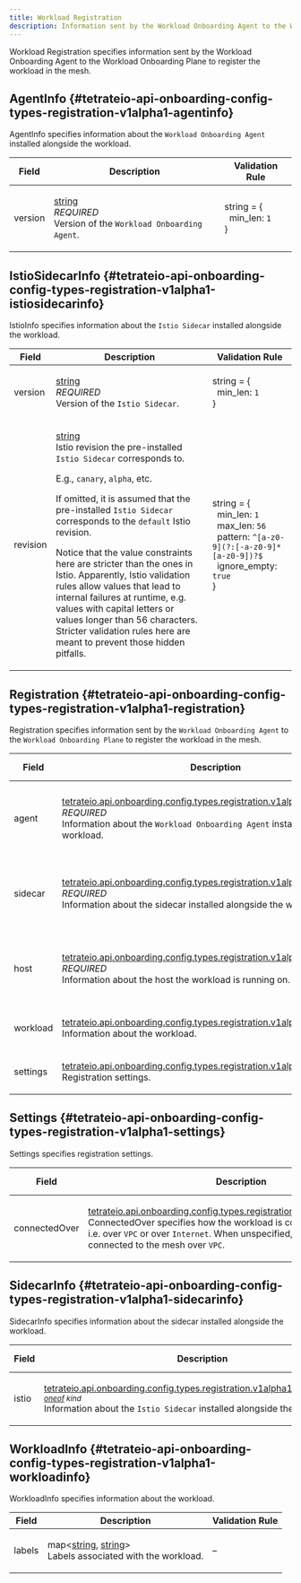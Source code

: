 ```yaml
---
title: Workload Registration
description: Information sent by the Workload Onboarding Agent to the Workload Onboarding Plane to register the workload in the mesh.
---
```




<!-- WARNING: This page is generated. Please take a look at extensions/plugin-service-bridge-api-docs/src/files/doc/page.ejs -->

Workload Registration specifies information sent by the Workload Onboarding Agent to the Workload Onboarding Plane
to register the workload in the mesh.





## AgentInfo {#tetrateio-api-onboarding-config-types-registration-v1alpha1-agentinfo}

AgentInfo specifies information about the `Workload Onboarding Agent`
installed alongside the workload.



  
<div class="generated-table"></div>

<table>
<thead>
<tr>
<th>Field</th>
<th class="description">Description</th>
<th>Validation Rule</th>
</tr>
</thead>
    
<tr>
<td>


version

</td>

<td>

[string](https://developers.google.com/protocol-buffers/docs/proto3#scalar) <br/> _REQUIRED_ <br/> Version of the `Workload Onboarding Agent`.

</td>

<td>

string = {<br/>&nbsp;&nbsp;min_len: `1`<br/>}<br/>

</td>
</tr>
    
</table>
  


## IstioSidecarInfo {#tetrateio-api-onboarding-config-types-registration-v1alpha1-istiosidecarinfo}

IstioInfo specifies information about the `Istio Sidecar` installed
alongside the workload.



  
<div class="generated-table"></div>

<table>
<thead>
<tr>
<th>Field</th>
<th class="description">Description</th>
<th>Validation Rule</th>
</tr>
</thead>
    
<tr>
<td>


version

</td>

<td>

[string](https://developers.google.com/protocol-buffers/docs/proto3#scalar) <br/> _REQUIRED_ <br/> Version of the `Istio Sidecar`.

</td>

<td>

string = {<br/>&nbsp;&nbsp;min_len: `1`<br/>}<br/>

</td>
</tr>
    
<tr>
<td>


revision

</td>

<td>

[string](https://developers.google.com/protocol-buffers/docs/proto3#scalar) <br/> Istio revision the pre-installed `Istio Sidecar` corresponds to.

E.g., `canary`, `alpha`, etc.

If omitted, it is assumed that the pre-installed `Istio Sidecar`
corresponds to the `default` Istio revision.

Notice that the value constraints here are stricter than the ones in Istio.
Apparently, Istio validation rules allow values that lead to internal failures
at runtime, e.g. values with capital letters or values longer than 56 characters.
Stricter validation rules here are meant to prevent those hidden pitfalls.

</td>

<td>

string = {<br/>&nbsp;&nbsp;min_len: `1`<br/>&nbsp;&nbsp;max_len: `56`<br/>&nbsp;&nbsp;pattern: `^[a-z0-9](?:[-a-z0-9]*[a-z0-9])?$`<br/>&nbsp;&nbsp;ignore_empty: `true`<br/>}<br/>

</td>
</tr>
    
</table>
  


## Registration {#tetrateio-api-onboarding-config-types-registration-v1alpha1-registration}

Registration specifies information sent by the `Workload Onboarding Agent`
to the `Workload Onboarding Plane` to register the workload in the mesh.



  
<div class="generated-table"></div>

<table>
<thead>
<tr>
<th>Field</th>
<th class="description">Description</th>
<th>Validation Rule</th>
</tr>
</thead>
    
<tr>
<td>


agent

</td>

<td>

[tetrateio.api.onboarding.config.types.registration.v1alpha1.AgentInfo](../../../../../onboarding/config/types/registration/v1alpha1/registration#tetrateio-api-onboarding-config-types-registration-v1alpha1-agentinfo) <br/> _REQUIRED_ <br/> Information about the `Workload Onboarding Agent` installed alongside
the workload.

</td>

<td>

message = {<br/>&nbsp;&nbsp;required: `true`<br/>}<br/>

</td>
</tr>
    
<tr>
<td>


sidecar

</td>

<td>

[tetrateio.api.onboarding.config.types.registration.v1alpha1.SidecarInfo](../../../../../onboarding/config/types/registration/v1alpha1/registration#tetrateio-api-onboarding-config-types-registration-v1alpha1-sidecarinfo) <br/> _REQUIRED_ <br/> Information about the sidecar installed alongside the workload.

</td>

<td>

message = {<br/>&nbsp;&nbsp;required: `true`<br/>}<br/>

</td>
</tr>
    
<tr>
<td>


host

</td>

<td>

[tetrateio.api.onboarding.config.types.registration.v1alpha1.HostInfo](../../../../../onboarding/config/types/registration/v1alpha1/hostinfo#tetrateio-api-onboarding-config-types-registration-v1alpha1-hostinfo) <br/> _REQUIRED_ <br/> Information about the host the workload is running on.

</td>

<td>

message = {<br/>&nbsp;&nbsp;required: `true`<br/>}<br/>

</td>
</tr>
    
<tr>
<td>


workload

</td>

<td>

[tetrateio.api.onboarding.config.types.registration.v1alpha1.WorkloadInfo](../../../../../onboarding/config/types/registration/v1alpha1/registration#tetrateio-api-onboarding-config-types-registration-v1alpha1-workloadinfo) <br/> Information about the workload.

</td>

<td>

&ndash;

</td>
</tr>
    
<tr>
<td>


settings

</td>

<td>

[tetrateio.api.onboarding.config.types.registration.v1alpha1.Settings](../../../../../onboarding/config/types/registration/v1alpha1/registration#tetrateio-api-onboarding-config-types-registration-v1alpha1-settings) <br/> Registration settings.

</td>

<td>

&ndash;

</td>
</tr>
    
</table>
  


## Settings {#tetrateio-api-onboarding-config-types-registration-v1alpha1-settings}

Settings specifies registration settings.



  
<div class="generated-table"></div>

<table>
<thead>
<tr>
<th>Field</th>
<th class="description">Description</th>
<th>Validation Rule</th>
</tr>
</thead>
    
<tr>
<td>


connectedOver

</td>

<td>

[tetrateio.api.onboarding.config.types.registration.v1alpha1.AddressType](../../../../../onboarding/config/types/registration/v1alpha1/hostinfo#tetrateio-api-onboarding-config-types-registration-v1alpha1-addresstype) <br/> ConnectedOver specifies how the workload is connected to the mesh, i.e.
over `VPC` or over `Internet`.
When unspecified, workload is assumed connected to the mesh over `VPC`.

</td>

<td>

&ndash;

</td>
</tr>
    
</table>
  


## SidecarInfo {#tetrateio-api-onboarding-config-types-registration-v1alpha1-sidecarinfo}

SidecarInfo specifies information about the sidecar installed alongside
the workload.



  
<div class="generated-table"></div>

<table>
<thead>
<tr>
<th>Field</th>
<th class="description">Description</th>
<th>Validation Rule</th>
</tr>
</thead>
    
<tr>
<td>


istio

</td>

<td>

[tetrateio.api.onboarding.config.types.registration.v1alpha1.IstioSidecarInfo](../../../../../onboarding/config/types/registration/v1alpha1/registration#tetrateio-api-onboarding-config-types-registration-v1alpha1-istiosidecarinfo) _<sup><a href="https://developers.google.com/protocol-buffers/docs/proto3#oneof" target="_blank">oneof</a> kind</sup>_ <br/> Information about the `Istio Sidecar` installed alongside the workload.

</td>

<td>

&ndash;

</td>
</tr>
    
</table>
  


## WorkloadInfo {#tetrateio-api-onboarding-config-types-registration-v1alpha1-workloadinfo}

WorkloadInfo specifies information about the workload.



  
<div class="generated-table"></div>

<table>
<thead>
<tr>
<th>Field</th>
<th class="description">Description</th>
<th>Validation Rule</th>
</tr>
</thead>
    
<tr>
<td>


labels

</td>

<td>

map<[string](https://developers.google.com/protocol-buffers/docs/proto3#scalar), [string](https://developers.google.com/protocol-buffers/docs/proto3#scalar)> <br/> Labels associated with the workload.

</td>

<td>

&ndash;

</td>
</tr>
    
</table>
  



